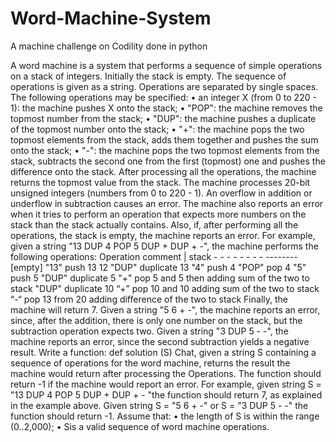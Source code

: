# Word-Machine-System
A machine challenge on Codility done in python



A word machine is a system that performs a sequence of simple operations on a stack of integers. Initially the stack is empty. The sequence of operations is given as a string. Operations are separated by single spaces. 
The following operations may be specified: 
•	an integer X (from 0 to 220 - 1): the machine pushes X onto the stack; 
•	 "POP": the machine removes the topmost number from the stack; 
•	 "DUP": the machine pushes a duplicate of the topmost number onto the stack; 
•	 "+": the machine pops the two topmost elements from the stack, adds them together and pushes the sum onto the stack;
•	 "-": the machine pops the two topmost elements from the stack, subtracts the second one from the first (topmost) one and pushes the difference onto the stack. After processing all the operations, the machine returns the topmost value from the stack. 
The machine processes 20-bit unsigned integers (numbers from 0 to 220 - 1). An overflow in addition or underflow in subtraction causes an error. The machine also reports an error when it tries to perform an operation that expects more numbers on the stack than the stack actually contains. Also, if, after performing all the operations, the stack is empty, the machine reports an error. 
For example, given a string "13 DUP 4 POP 5 DUP + DUP + -", the machine performs the following operations:
 Operation        	                 comment 
| stack - - - - - - - - -------- [empty] 
"13"			 push 13 12
 "DUP"			 duplicate 13
 "4" 			push 4 
"POP"			 pop 4 
"5"				 push 5 
"DUP"			 duplicate 5 
"+" 				pop 5 and 5 then adding sum of the two to stack
"DUP" 			duplicate 10
        “+”				pop 10 and 10 adding sum of the two to stack
       “-“				pop 13 from 20 adding difference of the two to stack
       Finally, the machine will return 7.
 Given a string "5 6 + -", the machine reports an error, since, after the addition, there is only one number on the stack, but the subtraction operation expects two. 
Given a string "3 DUP 5 - -", the machine reports an error, since the second subtraction yields a negative result. Write a function: def solution (S) Chat, given a string S containing a sequence of operations for the word machine, returns the result the machine would return after processing the Operations. The function should return -1 if the machine would report an error.
 For example, given string S = "13 DUP 4 POP 5 DUP + DUP + - "the function should return 7, as explained in the example above.
 Given string S = "5 6 + -" or S = "3 DUP 5 - -" the function should return -1. 
Assume that: 
•	the length of S is within the range (0..2,000); 
•	Sis a valid sequence of word machine operations.

